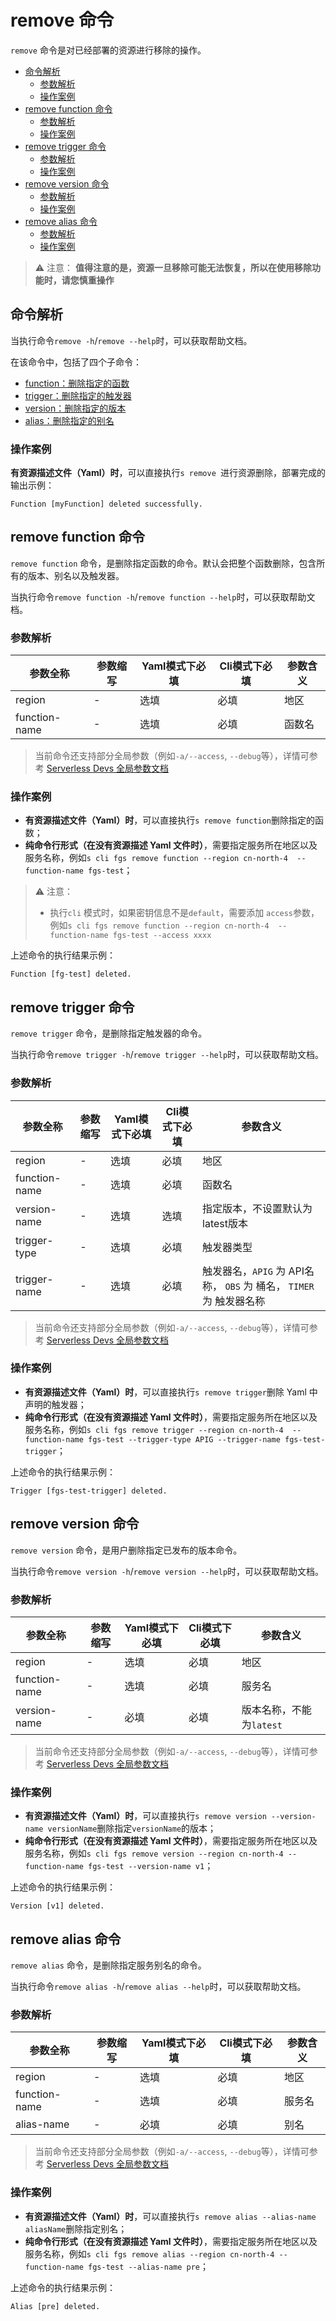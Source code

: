 # remove 命令

`remove` 命令是对已经部署的资源进行移除的操作。

- [命令解析](#命令解析)
  - [参数解析](#参数解析)
  - [操作案例](#操作案例)
- [remove function 命令](#remove-function-命令)
  - [参数解析](#参数解析-1)
  - [操作案例](#操作案例-1)
- [remove trigger 命令](#remove-trigger-命令)
  - [参数解析](#参数解析-2)
  - [操作案例](#操作案例-2)
- [remove version 命令](#remove-version-命令)
  - [参数解析](#参数解析-3)
  - [操作案例](#操作案例-3)
- [remove alias 命令](#remove-alias-命令)
  - [参数解析](#参数解析-4)
  - [操作案例](#操作案例-4)

>  ⚠️ 注意： **值得注意的是，资源一旦移除可能无法恢复，所以在使用移除功能时，请您慎重操作**


## 命令解析

当执行命令`remove -h`/`remove --help`时，可以获取帮助文档。

在该命令中，包括了四个子命令：
- [function：删除指定的函数](#remove-function-命令)
- [trigger：删除指定的触发器](#remove-trigger-命令)
- [version：删除指定的版本](#remove-version-命令)
- [alias：删除指定的别名](#remove-alias-命令)


### 操作案例

**有资源描述文件（Yaml）时**，可以直接执行`s remove `进行资源删除，部署完成的输出示例：

```text
Function [myFunction] deleted successfully.
```

## remove function 命令

`remove function` 命令，是删除指定函数的命令。默认会把整个函数删除，包含所有的版本、别名以及触发器。

当执行命令`remove function -h`/`remove function --help`时，可以获取帮助文档。

### 参数解析

| 参数全称      | 参数缩写 | Yaml模式下必填 | Cli模式下必填 | 参数含义                                                     |
| ------------ | -------- | -------------- | ------------- | ------------------------------------------------------------ |
| region       | -        | 选填           | 必填          | 地区 |
| function-name | -        | 选填           | 必填          | 函数名                                                       |

> 当前命令还支持部分全局参数（例如`-a/--access`, `--debug`等），详情可参考 [Serverless Devs 全局参数文档](https://serverless-devs.com/serverless-devs/command/readme#全局参数)

### 操作案例

- **有资源描述文件（Yaml）时**，可以直接执行`s remove function`删除指定的函数；
- **纯命令行形式（在没有资源描述 Yaml 文件时）**，需要指定服务所在地区以及服务名称，例如`s cli fgs remove function --region cn-north-4  --function-name fgs-test`；

> ⚠️ 注意：    
> - 执行`cli` 模式时，如果密钥信息不是`default`，需要添加 `access`参数，例如`s cli fgs remove function --region cn-north-4  --function-name fgs-test --access xxxx`

上述命令的执行结果示例：

```text
Function [fg-test] deleted.
```

## remove trigger 命令

`remove trigger` 命令，是删除指定触发器的命令。

当执行命令`remove trigger -h`/`remove trigger --help`时，可以获取帮助文档。

### 参数解析

| 参数全称     | 参数缩写 | Yaml模式下必填 | Cli模式下必填 | 参数含义                                                     |
| ------------ | -------- | -------------- | ------------- | ------------------------------------------------------------ |
| region       | -        | 选填           | 必填          | 地区 |
| function-name | -        | 选填           | 必填          | 函数名                                                       |
| version-name | -        | 选填           | 选填          | 指定版本，不设置默认为latest版本      |
| trigger-type | -        | 选填           | 必填          | 触发器类型      |
| trigger-name | -        | 选填           | 必填          | 触发器名，`APIG` 为 API名称， `OBS` 为 桶名， `TIMER`  为 触发器名称   |

> 当前命令还支持部分全局参数（例如`-a/--access`, `--debug`等），详情可参考 [Serverless Devs 全局参数文档](https://serverless-devs.com/serverless-devs/command/readme#全局参数)

### 操作案例

- **有资源描述文件（Yaml）时**，可以直接执行`s remove trigger`删除 Yaml 中声明的触发器；
- **纯命令行形式（在没有资源描述 Yaml 文件时）**，需要指定服务所在地区以及服务名称，例如`s cli fgs remove trigger --region cn-north-4  --function-name fgs-test --trigger-type APIG --trigger-name fgs-test-trigger`；

上述命令的执行结果示例：

```text
Trigger [fgs-test-trigger] deleted.
```

## remove version 命令

`remove version` 命令，是用户删除指定已发布的版本命令。

当执行命令`remove version -h`/`remove version --help`时，可以获取帮助文档。

### 参数解析

| 参数全称     | 参数缩写 | Yaml模式下必填 | Cli模式下必填 | 参数含义                                                     |
| ------------ | -------- | -------------- | ------------- | ------------------------------------------------------------ |
| region       | -        | 选填           | 必填          | 地区 |
| function-name | -        | 选填           | 必填          | 服务名                                                       |
| version-name   | -        | 必填           | 必填          | 版本名称，不能为`latest`        |

> 当前命令还支持部分全局参数（例如`-a/--access`, `--debug`等），详情可参考 [Serverless Devs 全局参数文档](https://serverless-devs.com/serverless-devs/command/readme#全局参数)

### 操作案例

- **有资源描述文件（Yaml）时**，可以直接执行`s remove version --version-name versionName`删除指定`versionName`的版本；
- **纯命令行形式（在没有资源描述 Yaml 文件时）**，需要指定服务所在地区以及服务名称，例如`s cli fgs remove version --region cn-north-4 --function-name fgs-test --version-name v1`；

上述命令的执行结果示例：

```text
Version [v1] deleted.
```

## remove alias 命令

`remove alias` 命令，是删除指定服务别名的命令。

当执行命令`remove alias -h`/`remove alias --help`时，可以获取帮助文档。

### 参数解析

| 参数全称     | 参数缩写 | Yaml模式下必填 | Cli模式下必填 | 参数含义                                                     |
| ------------ | -------- | -------------- | ------------- | ------------------------------------------------------------ |
| region       | -        | 选填           | 必填          | 地区 |
| function-name | -        | 选填           | 必填          | 服务名                                                       |
| alias-name   | -        | 必填           | 必填          | 别名                                                         |

> 当前命令还支持部分全局参数（例如`-a/--access`, `--debug`等），详情可参考 [Serverless Devs 全局参数文档](https://serverless-devs.com/serverless-devs/command/readme#全局参数)

### 操作案例

- **有资源描述文件（Yaml）时**，可以直接执行`s remove alias --alias-name aliasName`删除指定别名；
- **纯命令行形式（在没有资源描述 Yaml 文件时）**，需要指定服务所在地区以及服务名称，例如`s cli fgs remove alias --region cn-north-4 --function-name fgs-test --alias-name pre`；

上述命令的执行结果示例：

```text
Alias [pre] deleted.
```

